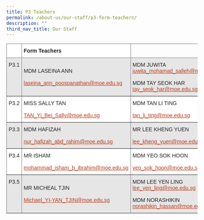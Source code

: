 ```yaml
---
title: P3 Teachers
permalink: /about-us/our-staff/p3-form-teachers/
description: ""
third_nav_title: Our Staff
---
```



<table style="border-collapse:collapse;border-spacing:0" class="tg"><thead><tr><th style="background-color:#FFF;border-color:inherit;border-style:solid;border-width:1px;color:#222;font-family:Arial, sans-serif;font-size:14px;font-weight:bold;overflow:hidden;padding:10px 5px;text-align:left;vertical-align:top;word-break:normal"></th><th style="background-color:#FFF;border-color:inherit;border-style:solid;border-width:1px;color:#222;font-family:Arial, sans-serif;font-size:14px;font-weight:bold;overflow:hidden;padding:10px 5px;text-align:left;vertical-align:top;word-break:normal">Form Teachers</th><th style="border-color:inherit;border-style:solid;border-width:1px;font-family:Arial, sans-serif;font-size:14px;font-weight:normal;overflow:hidden;padding:10px 5px;text-align:left;vertical-align:top;word-break:normal"></th></tr></thead><tbody><tr><td style="background-color:#E6E6E6;border-color:inherit;border-style:solid;border-width:1px;color:#222;font-family:Arial, sans-serif;font-size:14px;overflow:hidden;padding:10px 5px;text-align:left;vertical-align:top;word-break:normal">P3.1</td><td style="background-color:#E6E6E6;border-color:inherit;border-style:solid;border-width:1px;color:#222;font-family:Arial, sans-serif;font-size:14px;overflow:hidden;padding:10px 5px;text-align:left;vertical-align:middle;word-break:normal">MDM LASEINA ANN<br><br><a href="mailto:laseina_ann_poospanathan@moe.edu.sg"><span style="text-decoration:underline;color:#BC3A1A;background-color:transparent">laseina_ann_poospanathan@moe.edu.sg</span></a></td><td style="background-color:#E6E6E6;border-color:inherit;border-style:solid;border-width:1px;color:#222;font-family:Arial, sans-serif;font-size:14px;overflow:hidden;padding:10px 5px;text-align:left;vertical-align:middle;word-break:normal">MDM JUWITA<br><a href="mailto:juwita_mohamad_salleh@moe.edu.sg" target="_blank" rel="noopener noreferrer"><span style="text-decoration:underline;color:#BC3A1A;background-color:transparent">juwita_mohamad_salleh@moe.edu.sg</span></a><br><br>MDM TAY SEOK HAR<br><a href="mailto:tay_seok_har@moe.edu.sg" target="_blank" rel="noopener noreferrer"><span style="text-decoration:underline;color:#BC3A1A;background-color:transparent">tay_seok_har@moe.edu.sg</span></a></td></tr><tr><td style="background-color:#FFF;border-color:inherit;border-style:solid;border-width:1px;color:#222;font-family:Arial, sans-serif;font-size:14px;overflow:hidden;padding:10px 5px;text-align:left;vertical-align:top;word-break:normal">P3.2</td><td style="background-color:#FFF;border-color:inherit;border-style:solid;border-width:1px;color:#222;font-family:Arial, sans-serif;font-size:14px;overflow:hidden;padding:10px 5px;text-align:left;vertical-align:middle;word-break:normal">MISS SALLY TAN<br><br><a href="mailto:TAN_Yi_Bei_Sally@moe.edu.sg"><span style="text-decoration:underline;color:#BC3A1A;background-color:transparent">TAN_Yi_Bei_Sally@moe.edu.sg</span></a></td><td style="background-color:#FFF;border-color:inherit;border-style:solid;border-width:1px;color:#222;font-family:Arial, sans-serif;font-size:14px;overflow:hidden;padding:10px 5px;text-align:left;vertical-align:middle;word-break:normal">MDM TAN LI TING<br><br><a href="mailto:tan_li_ting@moe.edu.sg"><span style="text-decoration:underline;color:#BC3A1A;background-color:transparent">tan_li_ting@moe.edu.sg</span></a></td></tr><tr><td style="background-color:#E6E6E6;border-color:inherit;border-style:solid;border-width:1px;color:#222;font-family:Arial, sans-serif;font-size:14px;overflow:hidden;padding:10px 5px;text-align:left;vertical-align:top;word-break:normal">P3.3</td><td style="background-color:#E6E6E6;border-color:inherit;border-style:solid;border-width:1px;color:#222;font-family:Arial, sans-serif;font-size:14px;overflow:hidden;padding:10px 5px;text-align:left;vertical-align:middle;word-break:normal">MDM HAFIZAH<br><br><a href="mailto:nur_hafizah_abd_rahim@moe.edu.sg"><span style="text-decoration:underline;color:#BC3A1A;background-color:transparent">nur_hafizah_abd_rahim@moe.edu.sg</span></a></td><td style="background-color:#E6E6E6;border-color:inherit;border-style:solid;border-width:1px;color:#222;font-family:Arial, sans-serif;font-size:14px;overflow:hidden;padding:10px 5px;text-align:left;vertical-align:middle;word-break:normal">MR LEE KHENG YUEN<br><br><a href="mailto:lee_kheng_yuen@moe.edu.sg"><span style="text-decoration:underline;color:#BC3A1A;background-color:transparent">lee_kheng_yuen@moe.edu.sg</span></a></td></tr><tr><td style="background-color:#FFF;border-color:inherit;border-style:solid;border-width:1px;color:#222;font-family:Arial, sans-serif;font-size:14px;overflow:hidden;padding:10px 5px;text-align:left;vertical-align:top;word-break:normal">P3.4</td><td style="background-color:#FFF;border-color:inherit;border-style:solid;border-width:1px;color:#222;font-family:Arial, sans-serif;font-size:14px;overflow:hidden;padding:10px 5px;text-align:left;vertical-align:middle;word-break:normal">MR ISHAM<br><br><a href="mailto:mohammad_isham_b_ibrahim@moe.edu.sg"><span style="text-decoration:underline;color:#BC3A1A;background-color:transparent">mohammad_isham_b_ibrahim@moe.edu.sg</span></a></td><td style="background-color:#FFF;border-color:inherit;border-style:solid;border-width:1px;color:#222;font-family:Arial, sans-serif;font-size:14px;overflow:hidden;padding:10px 5px;text-align:left;vertical-align:middle;word-break:normal">MDM YEO SOK HOON<br><br><a href="mailto:yeo_sok_hoon@moe.edu.sg"><span style="text-decoration:underline;color:#BC3A1A;background-color:transparent">yeo_sok_hoon@moe.edu.sg</span></a></td></tr><tr><td style="background-color:#E6E6E6;border-color:inherit;border-style:solid;border-width:1px;color:#222;font-family:Arial, sans-serif;font-size:14px;overflow:hidden;padding:10px 5px;text-align:left;vertical-align:top;word-break:normal">P3.5</td><td style="background-color:#E6E6E6;border-color:inherit;border-style:solid;border-width:1px;color:#222;font-family:Arial, sans-serif;font-size:14px;overflow:hidden;padding:10px 5px;text-align:left;vertical-align:middle;word-break:normal">MR MICHEAL TJIN<br><br><a href="mailto:Michael_YI-YAN_TJIN@moe.edu.sg"><span style="text-decoration:underline;color:#BC3A1A;background-color:transparent">Michael_YI-YAN_TJIN@moe.edu.sg</span></a></td><td style="background-color:#E6E6E6;border-color:inherit;border-style:solid;border-width:1px;color:#222;font-family:Arial, sans-serif;font-size:14px;overflow:hidden;padding:10px 5px;text-align:left;vertical-align:middle;word-break:normal">MDM LEE YEN LING<br><a href="mailto:lee_yen_ling@moe.edu.sg" target="_blank" rel="noopener noreferrer"><span style="text-decoration:underline;color:#BC3A1A;background-color:transparent">lee_yen_ling@moe.edu.sg</span></a><br><br>MDM NORASHIKIN<br><a href="mailto:norashikin_hassan@moe.edu.sg" target="_blank" rel="noopener noreferrer"><span style="text-decoration:underline;color:#BC3A1A;background-color:transparent">norashikin_hassan@moe.edu.sg</span></a></td></tr></tbody></table>

